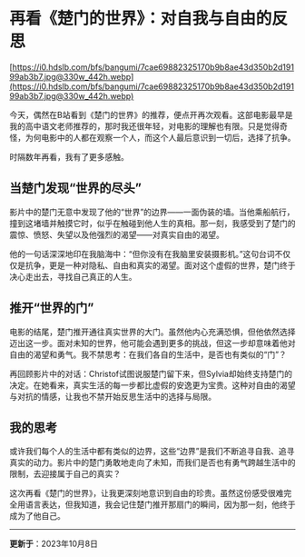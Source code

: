 # 再看《楚门的世界》：对自我与自由的反思

[https://i0.hdslb.com/bfs/bangumi/7cae69882325170b9b8ae43d350b2d19199ab3b7.jpg@330w_442h.webp](https://i0.hdslb.com/bfs/bangumi/7cae69882325170b9b8ae43d350b2d19199ab3b7.jpg@330w_442h.webp)

今天，偶然在B站看到《楚门的世界》的推荐，便点开再次观看。这部电影最早是我的高中语文老师推荐的，那时我还很年轻，对电影的理解也有限。只是觉得奇怪，为何电影中的人都在观察一个人，而这个人最后意识到一切后，选择了抗争。

时隔数年再看，我有了更多感触。

## 当楚门发现“世界的尽头”

影片中的楚门无意中发现了他的“世界”的边界——一面伪装的墙。当他乘船航行，撞到这堵墙并触摸它时，似乎在触碰到他人生的真相。那一刻，我感受到了楚门的震惊、愤怒、失望以及他强烈的渴望——对真实自由的渴望。

他的一句话深深地印在我脑海中：“但你没有在我脑里安装摄影机。”这句台词不仅仅是抗争，更是一种对隐私、自由和真实的渴望。面对这个虚假的世界，楚门终于决心走出去，寻找自己真正的人生。

## 推开“世界的门”

电影的结尾，楚门推开通往真实世界的大门。虽然他内心充满恐惧，但他依然选择迈出这一步。面对未知的世界，他可能会遇到更多的挑战，但这一步却意味着他对自由的渴望和勇气。我不禁思考：在我们各自的生活中，是否也有类似的“门”？

再回顾影片中的对话：Christof试图说服楚门留下来，但Sylvia却始终支持楚门的决定。在她看来，真实生活的每一步都比虚假的安逸更为宝贵。这种对自由的渴望与对抗的情感，让我也不禁开始反思生活中的选择与局限。

## 我的思考

或许我们每个人的生活中都有类似的边界，这些“边界”是我们不断追寻自我、追寻真实的动力。影片中的楚门勇敢地走向了未知，而我们是否也有勇气跨越生活中的限制，去迎接属于自己的真实？

这次再看《楚门的世界》，让我更深刻地意识到自由的珍贵。虽然这份感受很难完全用语言表达，但我知道，我会记住楚门推开那扇门的瞬间，因为那一刻，他终于成为了他自己。

---
**更新于**：2023年10月8日 